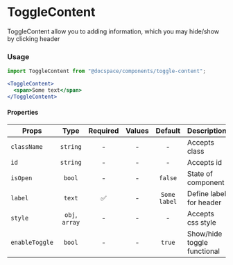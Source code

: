 # ToggleContent

ToggleContent allow you to adding information, which you may hide/show by clicking header

### Usage

```js
import ToggleContent from "@docspace/components/toggle-content";
```

```jsx
<ToggleContent>
  <span>Some text</span>
</ToggleContent>
```

#### Properties

| Props          |      Type      | Required | Values |   Default    | Description                 |
| -------------- | :------------: | :------: | :----: | :----------: | --------------------------- |
| `className`    |    `string`    |    -     |   -    |      -       | Accepts class               |
| `id`           |    `string`    |    -     |   -    |      -       | Accepts id                  |
| `isOpen`       |     `bool`     |    -     |   -    |   `false`    | State of component          |
| `label`        |     `text`     |    ✅    |   -    | `Some label` | Define label for header     |
| `style`        | `obj`, `array` |    -     |   -    |      -       | Accepts css style           |
| `enableToggle` |     `bool`     |    -     |   -    |    `true`    | Show/hide toggle functional |
